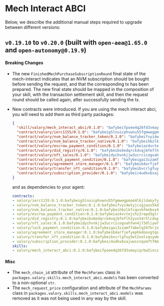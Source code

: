 # Mech Interact ABCI

Below, we describe the additional manual steps required to upgrade between different versions:

## `v0.19.10` to `v0.20.0` (built with `open-aea@1.65.0` and `open-autonomy@0.19.9`)

#### Breaking Changes
- The new `FinishedMechPurchaseSubscriptionRound` final state of the mech-interact indicates that an NVM subscription 
  should be bought before sending the request, and that the corresponding tx has been prepared. 
  The new final state should be mapped in the composition of your skill, with the transaction settlement skill, 
  and then the request round should be called again, after successfully sending the tx.
- New contracts were introduced. 
  If you are using the mech interact abci, you will need to add them as third party packages:
  ```json
  {
    "skill/valory/mech_interact_abci/0.1.0": "bafybeifpoee4q26fd3vmayiqrbw5inczuzwy7zrvez3k245y4pmhweyq2i",
    "contract/valory/ierc1155/0.1.0": "bafybeig5lnuicphvwnu55fgmwegpma44l6jldakyfyjciscl274unb5iqy",
    "contract/valory/nvm_balance_tracker_token/0.1.0": "bafybeifvyi4wtyjcsgjwus5kde3oa2bqdn5rza5jdnhw5czbl7bfqnprsq",
    "contract/valory/nvm_balance_tracker_native/0.1.0": "bafybeihbzlkfcqxvbfmnbxx4db7wto3ngjfn43gt6seo7d5i5looa6z2ju",
    "contract/valory/escrow_payment_condition/0.1.0": "bafybeiaz4vctejchz2rapd3glrcfstlmltjlv2dt63s3pwyymcwkch572e",
    "contract/valory/did_registry/0.1.0": "bafybeibs6edqrck4vqjbfeflh2yvx54r5lcdxp2fxinin6u4lrphpr4yhy",
    "contract/valory/nft_sales/0.1.0": "bafybeidychvnkjjw3ucrcicogxahfwn4j73dliyw7divyyrlsxnowav3wy",
    "contract/valory/lock_payment_condition/0.1.0": "bafybeigai3izamf7abolq347krjoafrogbdoz2sis4zfco7u6ougjskjzy",
    "contract/valory/agreement_store_manager/0.1.0": "bafybeib4arfjefyephkdoovgtqsafgzdxpvtcqjdjlhvcq5m3wtkdqdfem",
    "contract/valory/transfer_nft_condition/0.1.0": "bafybeibvcrlgfuy5wt2xolzqsywbzfaquwfdvqn44ppcdka2ymk3e5kxm4",
    "contract/valory/subscription_provider/0.1.0": "bafybeic4udkvbsajuwscnqsm7tf6monwqyos4qvgbako6lch3zhtfxrc7q"
  }
  ```

  and as dependencies to your agent:
  ```yaml
  contracts:
  - valory/ierc1155:0.1.0:bafybeig5lnuicphvwnu55fgmwegpma44l6jldakyfyjciscl274unb5iqy
  - valory/nvm_balance_tracker_token:0.1.0:bafybeifvyi4wtyjcsgjwus5kde3oa2bqdn5rza5jdnhw5czbl7bfqnprsq
  - valory/nvm_balance_tracker_native:0.1.0:bafybeihbzlkfcqxvbfmnbxx4db7wto3ngjfn43gt6seo7d5i5looa6z2ju
  - valory/escrow_payment_condition:0.1.0:bafybeiaz4vctejchz2rapd3glrcfstlmltjlv2dt63s3pwyymcwkch572e
  - valory/did_registry:0.1.0:bafybeibs6edqrck4vqjbfeflh2yvx54r5lcdxp2fxinin6u4lrphpr4yhy
  - valory/nft_sales:0.1.0:bafybeidychvnkjjw3ucrcicogxahfwn4j73dliyw7divyyrlsxnowav3wy
  - valory/lock_payment_condition:0.1.0:bafybeigai3izamf7abolq347krjoafrogbdoz2sis4zfco7u6ougjskjzy
  - valory/agreement_store_manager:0.1.0:bafybeib4arfjefyephkdoovgtqsafgzdxpvtcqjdjlhvcq5m3wtkdqdfem
  - valory/transfer_nft_condition:0.1.0:bafybeibvcrlgfuy5wt2xolzqsywbzfaquwfdvqn44ppcdka2ymk3e5kxm4
  - valory/subscription_provider:0.1.0:bafybeic4udkvbsajuwscnqsm7tf6monwqyos4qvgbako6lch3zhtfxrc7q
  skills:
  - valory/mech_interact_abci:0.1.0:bafybeifpoee4q26fd3vmayiqrbw5inczuzwy7zrvez3k245y4pmhweyq2i
  ```

#### Misc
- The `mech_chain_id` attribute of the `MechParams` class in `packages.valory.skills.mech_interact_abci.models` 
  has been converted to a non-optional `str`.
- The `mech_request_price` configuration and attribute of the `MechParams` class 
  in `packages.valory.skills.mech_interact_abci.models` was removed as it was not being used in any way by the skill. 
